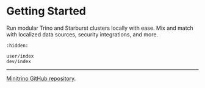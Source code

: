 # Getting Started

Run modular Trino and Starburst clusters locally with ease. Mix and match with
localized data sources, security integrations, and more.

```{toctree}
:hidden:

user/index
dev/index
```

---

[Minitrino GitHub repository](https://github.com/jefflester/minitrino).
